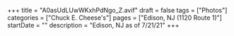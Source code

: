 +++
title = "A0asUdLUwWKxhPdNgo_Z.avif"
draft = false
tags = ["Photos"]
categories = ["Chuck E. Cheese's"]
pages = ["Edison, NJ (1120 Route 1)"]
startDate = ""
description = "Edison, NJ as of 7/21/21"
+++
